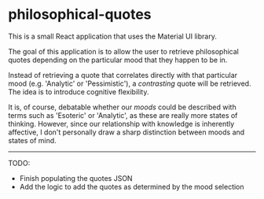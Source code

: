 # philosophical-quotes

This is a small React application that uses the Material UI library. 

The goal of this application is to allow the user to retrieve philosophical quotes depending on the particular mood that they happen to be in.

Instead of retrieving a quote that correlates directly with that particular mood (e.g. 'Analytic' or 'Pessimistic'), a *contrasting* quote will be retrieved. The idea is to introduce cognitive flexibility. 

It is, of course, debatable whether our _moods_ could be described with terms such as 'Esoteric' or 'Analytic', as these are really more states of thinking. However, since our relationship with knowledge is inherently affective, I don't personally draw a sharp distinction between moods and states of mind. 

*********

TODO:
- Finish populating the quotes JSON
- Add the logic to add the quotes as determined by the mood selection
